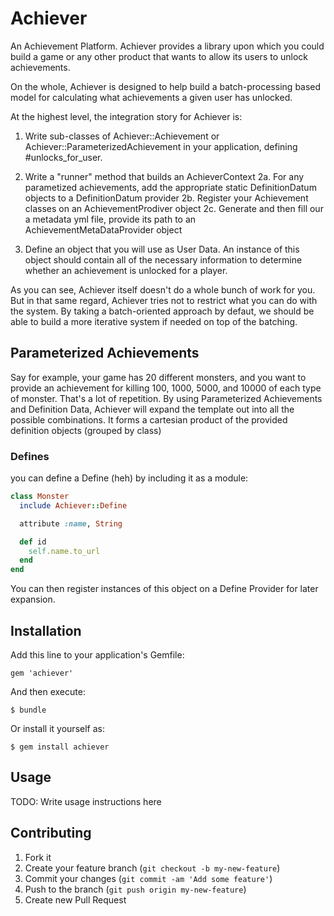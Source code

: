 # Achiever

An Achievement Platform.  Achiever provides a library upon which you could build a game or any other product that wants to allow its users to unlock achievements.

On the whole, Achiever is designed to help build a batch-processing based model for calculating what achievements a given user has unlocked.

At the highest level, the integration story for Achiever is:

1. Write sub-classes of Achiever::Achievement or Achiever::ParameterizedAchievement in your application, defining #unlocks_for_user.

2. Write a "runner" method that builds an AchieverContext
2a. For any parametized achievements, add the appropriate static DefinitionDatum objects to a DefinitionDatum provider
2b. Register your Achievement classes on an AchievementProdiver object
2c. Generate and then fill our a metadata yml file, provide its path to an AchievementMetaDataProvider object

3. Define an object that you will use as User Data.  An instance of this object should contain all of the necessary information to determine whether an achievement is unlocked for a player.  

As you can see, Achiever itself doesn't do a whole bunch of work for you.  But in that same regard, Achiever tries not to restrict what you can do with the system.  By taking a batch-oriented approach by defaut, we should be able to build a more iterative system if needed on top of the batching.

## Parameterized Achievements

Say for example, your game has 20 different monsters, and you want to provide an achievement for killing 100, 1000, 5000, and 10000 of each type of monster.  That's a lot of repetition. By using Parameterized Achievements and Definition Data, Achiever will expand the template out into all the possible combinations.  It forms a cartesian product of the provided definition objects (grouped by class)

### Defines

you can define a Define (heh) by including it as a module:

```ruby
class Monster
  include Achiever::Define

  attribute :name, String

  def id
    self.name.to_url
  end
end
```

You can then register instances of this object on a Define Provider for later expansion.  


## Installation

Add this line to your application's Gemfile:

    gem 'achiever'

And then execute:

    $ bundle

Or install it yourself as:

    $ gem install achiever

## Usage

TODO: Write usage instructions here

## Contributing

1. Fork it
2. Create your feature branch (`git checkout -b my-new-feature`)
3. Commit your changes (`git commit -am 'Add some feature'`)
4. Push to the branch (`git push origin my-new-feature`)
5. Create new Pull Request
